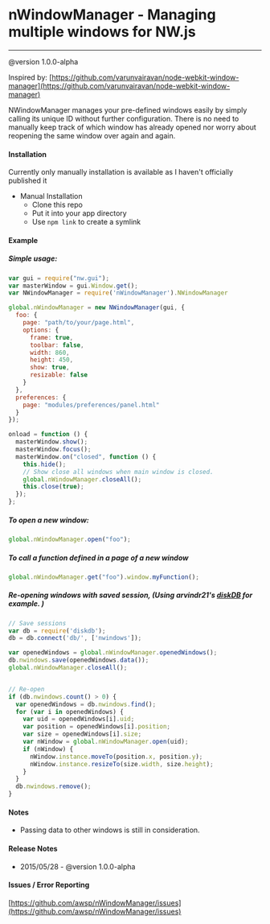 # nWindowManager - Managing multiple windows for NW.js
---------------
@version 1.0.0-alpha

Inspired by: [https://github.com/varunvairavan/node-webkit-window-manager](https://github.com/varunvairavan/node-webkit-window-manager)

NWindowManager manages your pre-defined windows easily by simply calling its unique ID without further configuration. 
There is no need to manually keep track of which window has already opened nor worry about reopening the same window over again and again. 


#### Installation
Currently only manually installation is available as I haven't officially published it
- Manual Installation
    - Clone this repo
    - Put it into your app directory
    - Use `npm link` to create a symlink

#### Example

##### Simple usage: 
```js
var gui = require("nw.gui");
var masterWindow = gui.Window.get();
var NWindowManager = require('nWindowManager').NWindowManager

global.nWindowManager = new NWindowManager(gui, {
  foo: {
    page: "path/to/your/page.html",
    options: {
      frame: true,
      toolbar: false,
      width: 860,
      height: 450,
      show: true,
      resizable: false
    }
  },
  preferences: {
    page: "modules/preferences/panel.html"
  }
});

onload = function () {
  masterWindow.show();
  masterWindow.focus();
  masterWindow.on("closed", function () {
    this.hide();
    // Show close all windows when main window is closed. 
    global.nWindowManager.closeAll();
    this.close(true);
  });
};
```


##### To open a new window:
```js
global.nWindowManager.open("foo");
```

##### To call a function defined in a page of a new window
```js
global.nWindowManager.get("foo").window.myFunction();
```

##### Re-opening windows with saved session, (Using arvindr21's [diskDB](https://github.com/arvindr21/diskDB) for example. )
```js
// Save sessions
var db = require('diskdb');
db = db.connect('db/', ['nwindows']);

var openedWindows = global.nWindowManager.openedWindows();
db.nwindows.save(openedWindows.data());
global.nWindowManager.closeAll();


// Re-open
if (db.nwindows.count() > 0) {
  var openedWindows = db.nwindows.find();
  for (var i in openedWindows) {
    var uid = openedWindows[i].uid;
    var position = openedWindows[i].position;
    var size = openedWindows[i].size;
    var nWindow = global.nWindowManager.open(uid);
    if (nWindow) {
      nWindow.instance.moveTo(position.x, position.y);
      nWindow.instance.resizeTo(size.width, size.height);
    }
  }
  db.nwindows.remove();
}
```



#### Notes
- Passing data to other windows is still in consideration. 


#### Release Notes
* 2015/05/28 - @version 1.0.0-alpha


#### Issues / Error Reporting
[https://github.com/awsp/nWindowManager/issues](https://github.com/awsp/nWindowManager/issues)
